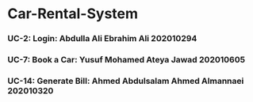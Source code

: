 # Car-Rental-System

### UC-2: Login: Abdulla Ali Ebrahim Ali 202010294
### UC-7: Book a Car: Yusuf Mohamed Ateya Jawad 202010605
### UC-14: Generate Bill: Ahmed Abdulsalam Ahmed Almannaei 202010320